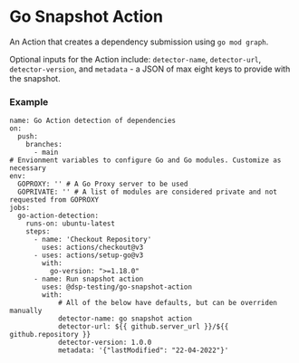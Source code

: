 # Go Snapshot Action

An Action that creates a dependency submission using `go mod graph`.

Optional inputs for the Action include: `detector-name`, `detector-url`, `detector-version`, and `metadata` - a JSON of max eight keys to provide with the snapshot.

### Example
```
name: Go Action detection of dependencies
on:
  push:
    branches:
      - main
# Envionment variables to configure Go and Go modules. Customize as necessary
env:
  GOPROXY: '' # A Go Proxy server to be used
  GOPRIVATE: '' # A list of modules are considered private and not requested from GOPROXY
jobs:
  go-action-detection:
    runs-on: ubuntu-latest
    steps:
      - name: 'Checkout Repository'
        uses: actions/checkout@v3
      - uses: actions/setup-go@v3
        with:
          go-version: ">=1.18.0"
      - name: Run snapshot action
        uses: @dsp-testing/go-snapshot-action
        with:
            # All of the below have defaults, but can be overriden manually
            detector-name: go snapshot action
            detector-url: ${{ github.server_url }}/${{ github.repository }}
            detector-version: 1.0.0
            metadata: '{"lastModified": "22-04-2022"}'
```
